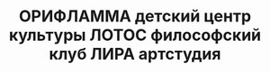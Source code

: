---
title: ОРИФЛАММА детский центр культуры ЛОТОС философский клуб ЛИРА артстудия
address: '69084, г. Запорожье, ул. Кузнецова, 26'
tags:
  - Художественные школы
geometry:
  location:
    lat: 47.8284657
    lng: 35.2331232
  viewport:
    northeast:
      lat: 47.8298647302915
      lng: 35.2343241302915
    southwest:
      lat: 47.8271667697085
      lng: 35.23162616970851
name: 'вулиця Миколи Корищенка, 26'
place_id: ChIJo-K3ILRd3EAR4ADPDmdsUkc

---